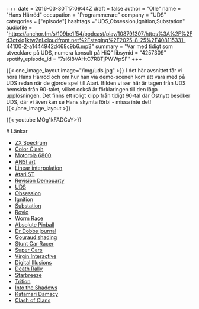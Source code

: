 +++
date = 2016-03-30T17:09:44Z
draft = false
author = "Olle"
name = "Hans Härröd"
occupation = "Programmerare"
company = "UDS"
categories = ["episode"]
hashtags ="UDS,Obsession,Ignition,Substation"
audiofile = "https://anchor.fm/s/109be1f54/podcast/play/108791307/https%3A%2F%2Fd3ctxlq1ktw2nl.cloudfront.net%2Fstaging%2F2025-8-25%2F408115331-44100-2-a1444942d468c9b6.mp3"
summary = "Var med tidigt som utvecklare på UDS, numera konsult på HiQ"
libsynid = "4257309"
spotify_episode_id = "7sl6i8VAHtC7RBTjPWWpSF"
+++


{{< one_image_layout image="/img/uds.jpg" >}}
I det här avsnittet får vi höra Hans Härröd och om hur han via demo-scenen kom att vara med på UDS redan när de gjorde spel till Atari. Bilden vi ser här är tagen från UDS hemsida från 90-talet, vilket också är förklaringen till den låga upplösningen. Det finns ett roligt klipp från tidigt 90-tal där Östnytt besöker UDS, där vi även kan se Hans skymta förbi - missa inte det!  
{{< /one_image_layout >}}

<div style="margin-top: 1em; margin-bottom: 1em;">
{{< youtube MOg1kFADCuY>}}
</div>
# Länkar

* [ZX Spectrum](https://en.wikipedia.org/wiki/ZX_Spectrum)
* [Color Clash](https://en.wikipedia.org/wiki/Attribute_clash)
* [Motorola 6800](https://en.wikipedia.org/wiki/Motorola_6800)
* [ANSI art](https://en.wikipedia.org/wiki/ANSI_art)
* [Linear interpolation](https://en.wikipedia.org/wiki/Linear_interpolation)
* [Atari ST](https://en.wikipedia.org/wiki/Atari_ST)
* [Revision Demoparty](https://2016.revision-party.net/)
* [UDS](https://web.archive.org/web/19990224071416/http://www.uds.se/companyhistory.html)
* [Obsession](https://www.youtube.com/watch?v=ts2HgbVn4cI)
* [Ignition](https://www.youtube.com/watch?v=BadFguo5V4k)
* [Substation](https://www.youtube.com/watch?v=XAzN0AQKzKU)
* [Rovio](http://www.rovio.com/)
* [Worm Race](https://www.youtube.com/watch?v=Mfy8zlg94FU)
* [Absolute Pinball](https://www.youtube.com/watch?v=trv6IrkwReU)
* [Dr Dobbs journal](http://www.drdobbs.com/)
* [Gouraud shading](https://en.wikipedia.org/wiki/Gouraud_shading)
* [Stunt Car Racer](https://www.youtube.com/watch?v=MIOkUquoygM)
* [Super Cars](https://www.youtube.com/watch?v=HC7qfkNSpM0)
* [Virgin Interactive](https://en.wikipedia.org/wiki/Virgin_Interactive)
* [Digital Illusions](https://en.wikipedia.org/wiki/EA_DICE)
* [Death Rally](https://www.youtube.com/watch?v=qdGters14Ps)
* [Starbreeze](https://en.wikipedia.org/wiki/Starbreeze_Studios)
* [Trition](http://www.pouet.net/groups.php?which=161)
* [Into the Shadows](https://www.youtube.com/watch?v=f_rIMO04m4E)
* [Katamari Damacy](https://www.youtube.com/watch?v=cwhFH75OCDs)
* [Clash of Clans](https://www.youtube.com/watch?v=F_cr9hLThTg)

